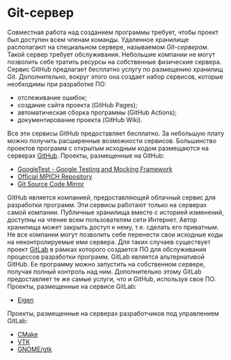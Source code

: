 # Git-сервер

<!-- О GitHub -->
Совместная работа над созданием программы требует, чтобы проект был доступен всем членам команды.
Удаленное хранилище располагают на специальном сервере, называемом *Git-сервером*.
Такой сервер требует обслуживания.
Небольшие компании не могут позволить себе тратить ресурсы на собственные физические сервера.
Сервис GitHub предлагает бесплатно услугу по размещению хранилищ Git.
Дополнительно, вокруг этого она создает набор сервисов, которые необходимы при разработке ПО:
* отслеживание ошибок;
* создание сайта проекта (GitHub Pages);
* автоматическая сборка программы (GitHub Actions);
* документирование проекта (GitHub Wiki).

Все эти сервисы GitHub предоставляет бесплатно.
За небольшую плату можно получить расширенные возможности сервисов.
Большинство проектов программ с открытым исходным кодом размещаются на серверах [GitHub](https://github.com).
Проекты, размещенные на GitHub:
* [GoogleTest - Google Testing and Mocking Framework](https://github.com/google/googletest)
* [Official MPICH Repository](https://github.com/pmodels/mpich)
* [Git Source Code Mirror](https://github.com/git/git)

GitHub является компанией, предоставляющей облачный сервис для разработки программ.
Эти сервисы работают только на серверах самой компании.
Публичные хранилища вместе с историей изменений, доступны на чтение всем пользователям сети Интернет.
Автор хранилища может закрыть доступ к нему, т.е. сделать его приватным.
Не все компании могут позволить себе перенести свои исходные коды на неконтролируемые ими сервера.
Для таких случаев существует проект [GitLab](https://gitlab.com) в рамках которого создается ПО для обслуживания процессов разработки программ.
GitLab является альтернативой GitHub.
Ее программу можно запустить на собственном сервере, получая полный контроль над ним.
Дополнительно этому GitLab предоставляет те же самые услуги, что и GitHub, используя свое ПО.
Проекты, размещенные на сервисе GitLab:
* [Eigen](https://gitlab.com/libeigen/eigen.git)

Проекты, размещенные на серверах разработчиков под управлением GitLab:
* [CMake](https://gitlab.kitware.com/cmake/cmake.git)
* [VTK](https://gitlab.kitware.com/vtk/vtk.git)
* [GNOME/gtk](https://gitlab.gnome.org/GNOME/gtk.git)
